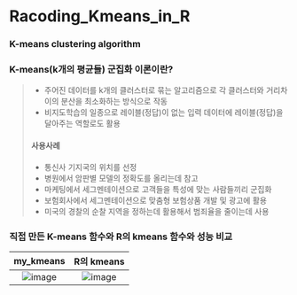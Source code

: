 # Racoding_Kmeans_in_R
### K-means clustering algorithm
### K-means(k개의 평균들) 군집화 이론이란?
> * 주어진 데이터를 k개의 클러스터로 묶는 알고리즘으로 각 클러스터와 거리차이의 분산을 최소화하는 방식으로 작동
> * 비지도학습의 일종으로 레이블(정답)이 없는 입력 데이터에 레이블(정답)을 달아주는 역할로도 활용
> #### 사용사례
> * 통신사 기지국의 위치를 선정
> * 병원에서 암판별 모델의 정확도를 올리는데 참고
> * 마케팅에서 세그멘테이션으로 고객들을 특성에 맞는 사람들끼리 군집화
> * 보험회사에서 세그멘테이션으로 맞춤형 보험상품 개발 및 광고에 활용
> * 미국의 경찰의 순찰 지역을 정하는데 활용해서 범죄율을 줄이는데 사용
### 직접 만든 K-means 함수와 R의 kmeans 함수와 성능 비교
|my_kmeans|R의 kmeans|
|:--:|:--:|
|![image](https://user-images.githubusercontent.com/72850237/126924786-da3a8b32-4e61-416b-9fda-4b6737c3a3af.png)|![image](https://user-images.githubusercontent.com/72850237/126924837-24b9cb2b-94ba-45d1-8b4d-e47878088817.png)|
